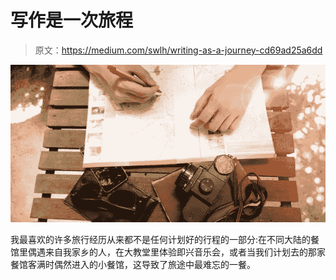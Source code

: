 # 写作是一次旅程

> 原文：<https://medium.com/swlh/writing-as-a-journey-cd69ad25a6dd>

![](img/e3db6e687c1f0d22f56a5250454aa831.png)

我最喜欢的许多旅行经历从来都不是任何计划好的行程的一部分:在不同大陆的餐馆里偶遇来自我家乡的人，在大教堂里体验即兴音乐会，或者当我们计划去的那家餐馆客满时偶然进入的小餐馆，这导致了旅途中最难忘的一餐。